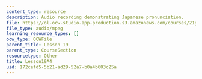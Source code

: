 ```yaml
---
content_type: resource
description: Audio recording demonstrating Japanese pronunciation.
file: https://ol-ocw-studio-app-production.s3.amazonaws.com/courses/21g-504-japanese-iv-spring-2009/172cefd55b21ad2952a7b0a4b603c25a_Lesson19A4.mp3
file_type: audio/mpeg
learning_resource_types: []
ocw_type: OCWFile
parent_title: Lesson 19
parent_type: CourseSection
resourcetype: Other
title: Lesson19A4
uid: 172cefd5-5b21-ad29-52a7-b0a4b603c25a
---
```

